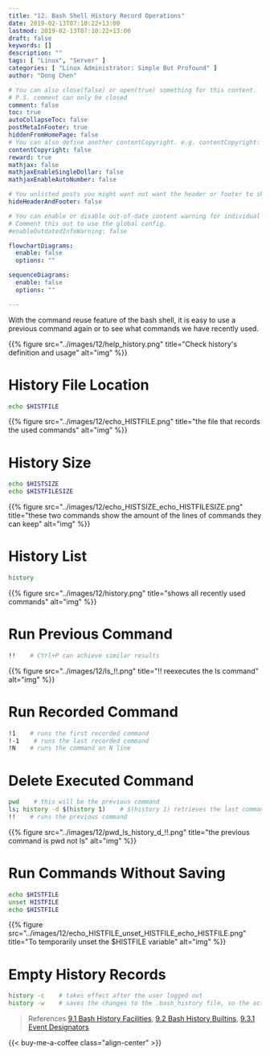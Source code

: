 ```yaml
---
title: "12. Bash Shell History Record Operations"
date: 2019-02-13T07:10:22+13:00
lastmod: 2019-02-13T07:10:22+13:00
draft: false
keywords: []
description: ""
tags: [ "Linux", "Server" ]
categories: [ "Linux Administrator: Simple But Profound" ]
author: "Dong Chen"

# You can also close(false) or open(true) something for this content.
# P.S. comment can only be closed
comment: false
toc: true
autoCollapseToc: false
postMetaInFooter: true
hiddenFromHomePage: false
# You can also define another contentCopyright. e.g. contentCopyright: "This is another copyright."
contentCopyright: false
reward: true
mathjax: false
mathjaxEnableSingleDollar: false
mathjaxEnableAutoNumber: false

# You unlisted posts you might want not want the header or footer to show
hideHeaderAndFooter: false

# You can enable or disable out-of-date content warning for individual post.
# Comment this out to use the global config.
#enableOutdatedInfoWarning: false

flowchartDiagrams:
  enable: false
  options: ""

sequenceDiagrams: 
  enable: false
  options: ""

---
```


<!--more-->

With the command reuse feature of the bash shell, it is easy to use a previous command again or to see what commands we have recently used.

{{% figure src="../images/12/help_history.png" title="Check history's definition and usage" alt="img" %}}

# History File Location

```bash
echo $HISTFILE
```

{{% figure src="../images/12/echo_HISTFILE.png" title="the file that records the used commands" alt="img" %}}

# History Size

```bash
echo $HISTSIZE
echo $HISTFILESIZE
```

{{% figure src="../images/12/echo_HISTSIZE_echo_HISTFILESIZE.png" title="these two commands show the amount of the lines of commands they can keep" alt="img" %}}

# History List

```bash
history
```

{{% figure src="../images/12/history.png" title="shows all recently used commands" alt="img" %}}

# Run Previous Command

```bash
!!    # Ctrl+P can achieve similar results
```

{{% figure src="../images/12/ls_!!.png" title="!! reexecutes the ls command" alt="img" %}}

# Run Recorded Command

```bash
!1    # runs the first recorded command
!-1    # runs the last recorded command
!N    # runs the command on N line
```

# Delete Executed Command

```bash
pwd    # this will be the previous command
ls; history -d $(history 1)    # $(history 1) retrieves the last command's line number
!!    # runs the previous command
```

{{% figure src="../images/12/pwd_ls_history_d_!!.png" title="the previous command is pwd not ls" alt="img" %}}

# Run Commands Without Saving

```bash
echo $HISTFILE
unset HISTFILE
echo $HISTFILE
```

{{% figure src="../images/12/echo_HISTFILE_unset_HISTFILE_echo_HISTFILE.png" title="To temporarily unset the $HISTFILE variable" alt="img" %}}

# Empty History Records

```bash
history -c    # takes effect after the user logged out
history -w    # saves the changes to the .bash_history file, so the action takes effect immediately
```

> References
> [9.1 Bash History Facilities](https://www.gnu.org/software/bash/manual/html_node/Bash-History-Facilities.html#Bash-History-Facilities),
> [9.2 Bash History Builtins](https://www.gnu.org/software/bash/manual/html_node/Bash-History-Builtins.html#Bash-History-Builtins),
> [9.3.1 Event Designators](https://www.gnu.org/software/bash/manual/html_node/Event-Designators.html#Event-Designators)

<!-- Buy Me a Coffee Button -->
{{< buy-me-a-coffee class="align-center" >}}
